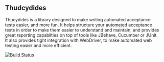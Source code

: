 ## Thudcydides


Thucydides is a library designed to make writing automated acceptance tests easier, and more fun. It helps structure your automated acceptance tests in order to make them easier to understand and maintain, and provides great reporting capabilties on top of tools like JBehave, Cucumber or JUnit. It also provides tight integration with WebDriver, to make automated web testing easier and more efficient.

[![Build Status](https://travis-ci.org/thucydides-webtests/thucydides.svg?branch=master)](https://travis-ci.org/thucydides-webtests/thucydides)